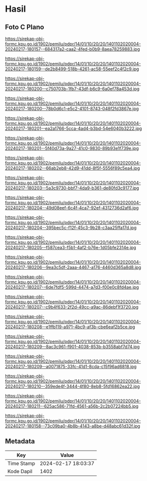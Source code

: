 # Hasil

## Foto C Plano

https://sirekap-obj-formc.kpu.go.id/1902/pemilu/pdpr/14/01/10/20/20/1401102020004-20240217-180157--684317a2-caa2-4fed-b0b9-8aea78259883.jpg

https://sirekap-obj-formc.kpu.go.id/1902/pemilu/pdpr/14/01/10/20/20/1401102020004-20240217-180159--de2b8499-518b-4261-ac58-55eef2c4f2c9.jpg

https://sirekap-obj-formc.kpu.go.id/1902/pemilu/pdpr/14/01/10/20/20/1401102020004-20240217-180200--c750703b-1fb7-43df-b6c9-6a0ef78a453d.jpg

https://sirekap-obj-formc.kpu.go.id/1902/pemilu/pdpr/14/01/10/20/20/1401102020004-20240217-180200--78b0d6c1-e5c2-4101-8743-048f2fd3867e.jpg

https://sirekap-obj-formc.kpu.go.id/1902/pemilu/pdpr/14/01/10/20/20/1401102020004-20240217-180201--ea2a1766-5cca-4ad4-b3bd-54e6040b3222.jpg

https://sirekap-obj-formc.kpu.go.id/1902/pemilu/pdpr/14/01/10/20/20/1401102020004-20240217-180201--5f40d73a-9a27-41c0-9830-89b93e1f739e.jpg

https://sirekap-obj-formc.kpu.go.id/1902/pemilu/pdpr/14/01/10/20/20/1401102020004-20240217-180202--66ab2eb8-42d9-41dd-8f5f-5556f89c5ea4.jpg

https://sirekap-obj-formc.kpu.go.id/1902/pemilu/pdpr/14/01/10/20/20/1401102020004-20240217-180203--5a3c9730-bbf7-4da9-b361-de80fd3c9177.jpg

https://sirekap-obj-formc.kpu.go.id/1902/pemilu/pdpr/14/01/10/20/20/1401102020004-20240217-180204--49d08eef-6c4f-4ca7-92ef-4312736d2af6.jpg

https://sirekap-obj-formc.kpu.go.id/1902/pemilu/pdpr/14/01/10/20/20/1401102020004-20240217-180204--395bec5c-f12f-45c3-9b28-c3aa25ffa17d.jpg

https://sirekap-obj-formc.kpu.go.id/1902/pemilu/pdpr/14/01/10/20/20/1401102020004-20240217-180205--f587cea3-f5b1-4af2-b76e-1d05bfe2314e.jpg

https://sirekap-obj-formc.kpu.go.id/1902/pemilu/pdpr/14/01/10/20/20/1401102020004-20240217-180206--9ea3c5df-2aaa-4467-a176-4460d365a8d8.jpg

https://sirekap-obj-formc.kpu.go.id/1902/pemilu/pdpr/14/01/10/20/20/1401102020004-20240217-180207--6de7fdf5-599d-4474-a7d3-f00e0c8fd4ae.jpg

https://sirekap-obj-formc.kpu.go.id/1902/pemilu/pdpr/14/01/10/20/20/1401102020004-20240217-180207--c9b4f633-2f2d-49cc-a9ac-86debf1f3720.jpg

https://sirekap-obj-formc.kpu.go.id/1902/pemilu/pdpr/14/01/10/20/20/1401102020004-20240217-180208--e1ffb119-a971-4bc9-af3b-cbe6eaf2b5ce.jpg

https://sirekap-obj-formc.kpu.go.id/1902/pemilu/pdpr/14/01/10/20/20/1401102020004-20240217-180209--8ac3c961-f901-4038-853b-b3558abf7d74.jpg

https://sirekap-obj-formc.kpu.go.id/1902/pemilu/pdpr/14/01/10/20/20/1401102020004-20240217-180209--a0071875-33fc-41d1-8cda-c15f96ad6818.jpg

https://sirekap-obj-formc.kpu.go.id/1902/pemilu/pdpr/14/01/10/20/20/1401102020004-20240217-180210--359ede4f-3444-4f80-8eb8-5fd16862ea22.jpg

https://sirekap-obj-formc.kpu.go.id/1902/pemilu/pdpr/14/01/10/20/20/1401102020004-20240217-180211--625ac586-71fd-4561-a56b-2c2b07224bb5.jpg

https://sirekap-obj-formc.kpu.go.id/1902/pemilu/pdpr/14/01/10/20/20/1401102020004-20240217-180158--73c09ba0-4b8b-4143-a8be-d48abc61d32f.jpg


## Metadata

| Key        | Value               |
| ---------- | ------------------- |
| Time Stamp | 2024-02-17 18:03:37 |
| Kode Dapil | 1402                |



